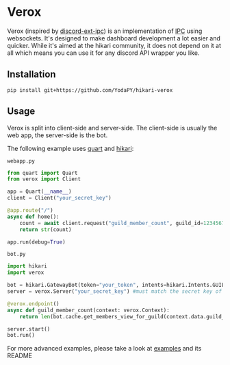 # Verox
Verox (inspired by [discord-ext-ipc](https://github.com/Ext-Creators/discord-ext-ipc)) is an implementation of [IPC](https://en.wikipedia.org/wiki/Inter-process_communication) using websockets.
It's designed to make dashboard development a lot easier and quicker.
While it's aimed at the hikari community, it does not depend on it at all which means you can use it for any discord API wrapper you like.

## Installation
```
pip install git+https://github.com/YodaPY/hikari-verox
```

## Usage

Verox is split into client-side and server-side. The client-side is usually the web app, the server-side is the bot.

The following example uses [quart](https://github.com/pgjones/quart) and [hikari](https://github.com/hikari-py/hikari):

`webapp.py`
```py
from quart import Quart
from verox import Client

app = Quart(__name__)
client = Client("your_secret_key")

@app.route("/")
async def home():
    count = await client.request("guild_member_count", guild_id=1234567890)
    return str(count)

app.run(debug=True)
```

`bot.py`
```py
import hikari
import verox

bot = hikari.GatewayBot(token="your_token", intents=hikari.Intents.GUILD_MEMBERS)
server = verox.Server("your_secret_key") #must match the secret key of your client

@verox.endpoint()
async def guild_member_count(context: verox.Context):
    return len(bot.cache.get_members_view_for_guild(context.data.guild_id))

server.start()
bot.run()
```

For more advanced examples, please take a look at [examples](examples) and its README